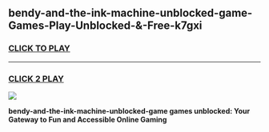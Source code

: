 
## bendy-and-the-ink-machine-unblocked-game-Games-Play-Unblocked-&-Free-k7gxi
<h3>
<a href="https://premium76.site?title=bendy-and-the-ink-machine-unblocked-game&ref=24A">CLICK TO PLAY</a></h3>
<hr>

<h3>
<a href="https://premium76.site?title=bendy-and-the-ink-machine-unblocked-game&ref=24A">CLICK 2 PLAY</a>
  
</h3>

<a href="https://premium76.site?title=bendy-and-the-ink-machine-unblocked-game&ref=24A"><img src="https://clearcache.store/games.png"></a>


**bendy-and-the-ink-machine-unblocked-game games unblocked: Your Gateway to Fun and Accessible Online Gaming**
